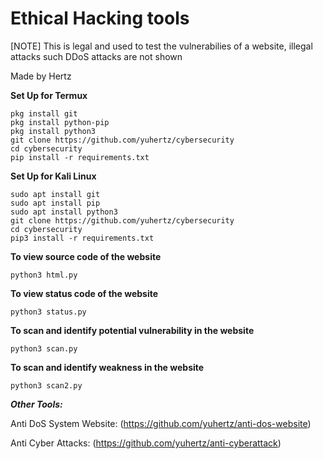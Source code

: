 # Ethical Hacking tools
[NOTE] This is legal and used to test the vulnerabilies of a website, illegal attacks such DDoS attacks are not shown

Made by Hertz


__Set Up for Termux__
```
pkg install git
pkg install python-pip
pkg install python3
git clone https://github.com/yuhertz/cybersecurity
cd cybersecurity
pip install -r requirements.txt
```

__Set Up for Kali Linux__
```
sudo apt install git
sudo apt install pip
sudo apt install python3
git clone https://github.com/yuhertz/cybersecurity
cd cybersecurity
pip3 install -r requirements.txt
```

__To view source code of the website__
```
python3 html.py
```

__To view status code of the website__
```
python3 status.py
```

__To scan and identify potential vulnerability in the website__
```
python3 scan.py
```

__To scan and identify weakness in the website__
```
python3 scan2.py
```



___Other Tools:___

Anti DoS System Website:
(https://github.com/yuhertz/anti-dos-website)


Anti Cyber Attacks:
(https://github.com/yuhertz/anti-cyberattack)

